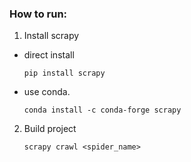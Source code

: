 ### How to run:

1. Install scrapy

- direct install
    ```
    pip install scrapy
    ```

- use conda.
    ```
    conda install -c conda-forge scrapy
    ```  

2. Build project
    ```
    scrapy crawl <spider_name>
    ```
